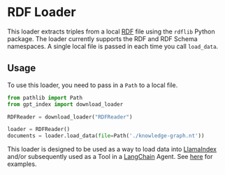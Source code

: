 # RDF Loader

This loader extracts triples from a local [RDF](https://en.wikipedia.org/wiki/Resource_Description_Framework) file using the `rdflib` Python package. The loader currently supports the RDF and RDF Schema namespaces. A single local file is passed in each time you call `load_data`.

## Usage

To use this loader, you need to pass in a `Path` to a local file.

```python
from pathlib import Path
from gpt_index import download_loader

RDFReader = download_loader("RDFReader")

loader = RDFReader()
documents = loader.load_data(file=Path('./knowledge-graph.nt'))
```

This loader is designed to be used as a way to load data into [LlamaIndex](https://github.com/jerryjliu/gpt_index/tree/main/gpt_index) and/or subsequently used as a Tool in a [LangChain](https://github.com/hwchase17/langchain) Agent. See [here](https://github.com/emptycrown/llama-hub/tree/main) for examples.
